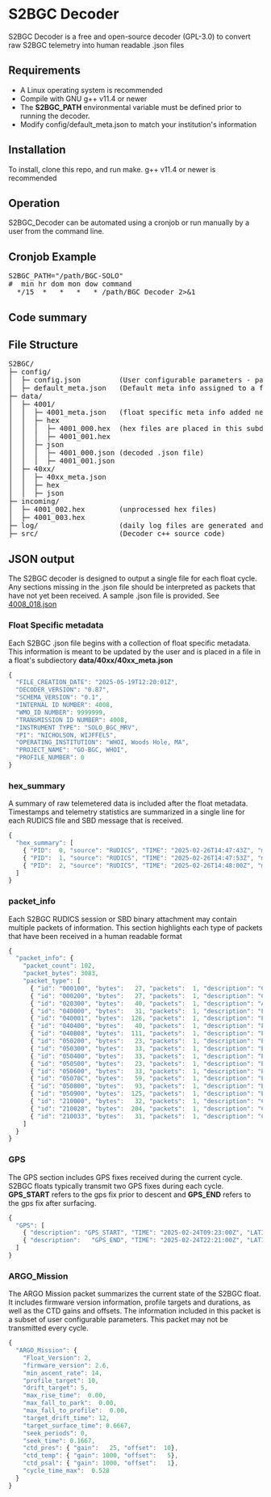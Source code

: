 <h1>S2BGC Decoder</h1>
<p>S2BGC Decoder is a free and open-source decoder (GPL-3.0) to convert raw S2BGC telemetry into human readable .json files</p>

<h2>Requirements</h2>
<ul>
  <li>A Linux operating system is recommended</li>
  <li>Compile with GNU g++ v11.4 or newer</li>
  <li>The <b>S2BGC_PATH</b> environmental variable must be defined prior to running the decoder.</li>
  <li>Modify config/default_meta.json to match your institution's information</li>
</ul>

<h2>Installation</h2>
<p>To install, clone this repo, and run make. g++ v11.4 or newer is recommended</p>

<h2>Operation</h2>
<p>S2BGC_Decoder can be automated using a cronjob or run manually by a user from the command line.</p>

<h2>Cronjob Example</h2>
<pre>
S2BGC_PATH="/path/BGC-SOLO"
#  min hr dom mon dow command
  */15  *   *   *   * /path/BGC_Decoder 2>&1
</pre>

<h2>Code summary</h2>

<h2>File Structure</h2>
<pre>
S2BGC/
├─ config/
│  ├─ config.json         (User configurable parameters - path definitions, etc..)
│  ├─ default_meta.json   (Default meta info assigned to a float)
├─ data/
│  ├─ 4001/
│  │  ├─ 4001_meta.json   (float specific meta info added near the top of each .json file)
│  │  ├─ hex
│  │  │  ├─ 4001_000.hex  (hex files are placed in this subdirectory after being processed)
│  │  │  ├─ 4001_001.hex
│  │  ├─ json
│  │  │  ├─ 4001_000.json (decoded .json file)
│  │  │  ├─ 4001_001.json
│  ├─ 40xx/
│  │  ├─ 40xx_meta.json
│  │  ├─ hex
│  │  ├─ json
├─ incoming/
│  ├─ 4001_002.hex        (unprocessed hex files)
│  ├─ 4001_003.hex
├─ log/                   (daily log files are generated and placed in this subdirectory)
├─ src/                   (Decoder c++ source code)
</pre>

<h2>JSON output</h2>
<p>The S2BGC decoder is designed to output a single file for each float cycle. Any sections missing in the .json file should be interpreted as packets that have not yet been received. A sample .json file is provided. See <a href="https://github.com/greenwood1981/S2BGC_Decoder/blob/master/example/4008_018.json">4008_018.json</a></p>

<h3>Float Specific metadata</h3>
<p>Each S2BGC .json file begins with a collection of float specific metadata. This information is meant to be updated by the user and is placed in a file in a float's subdiectory <b>data/40xx/40xx_meta.json</b></p>

```javascript
{
  "FILE_CREATION_DATE": "2025-05-19T12:20:01Z",
  "DECODER_VERSION": "0.87",
  "SCHEMA_VERSION": "0.1",
  "INTERNAL ID NUMBER": 4008,
  "WMO_ID NUMBER": 9999999,
  "TRANSMISSION ID NUMBER": 4008,
  "INSTRUMENT TYPE": "SOLO_BGC_MRV",
  "PI": "NICHOLSON, WIJFFELS",
  "OPERATING_INSTITUTION": "WHOI, Woods Hole, MA",
  "PROJECT_NAME": "GO-BGC, WHOI",
  "PROFILE_NUMBER": 0
}
```

<h3>hex_summary</h3>
<p>A summary of raw telemetered data is included after the float metadata. Timestamps and telemetry statistics are summarized in a single line for each RUDICS file and SBD message that is received.</p>

```javascript
{
  "hex_summary": [
    { "PID":  0, "source": "RUDICS", "TIME": "2025-02-26T14:47:43Z", "momsn": 141, "size": 1102, "sensor_ids": [2,0,33,33,33,4,4,4,33,33,33,4] },
    { "PID":  1, "source": "RUDICS", "TIME": "2025-02-26T14:47:53Z", "momsn": 141, "size": 1862, "sensor_ids": [35,35,35,36,36,36,36,36,34,34] },
    { "PID":  2, "source": "RUDICS", "TIME": "2025-02-26T14:48:00Z", "momsn": 141, "size":  155, "sensor_ids": [35,35,35,4] }
  ]
}
```

<h3>packet_info</h3>
<p>Each S2BGC RUDICS session or SBD binary attachment may contain multiple packets of information. This section highlights each type of packets that have been received in a human readable format</p>

```javascript
{
  "packet_info": {
    "packet_count": 102,
    "packet_bytes": 3083,
    "packet_type": [
      { "id": "000100", "bytes":   27, "packets":  1, "description": "GPS start-dive" },
      { "id": "000200", "bytes":   27, "packets":  1, "description": "GPS end-dive" },
      { "id": "020300", "bytes":   40, "packets":  1, "description": "Argo Mission" },
      { "id": "040000", "bytes":   31, "packets":  1, "description": "Engineering Fall" },
      { "id": "040001", "bytes":  126, "packets":  1, "description": "Engineering Rise" },
      { "id": "040400", "bytes":   40, "packets":  1, "description": "Engineering Pump" },
      { "id": "040B08", "bytes":  111, "packets":  1, "description": "Engineering parameters" },
      { "id": "050200", "bytes":   23, "packets":  1, "description": "BIST Seabird CTD" },
      { "id": "050300", "bytes":   33, "packets":  1, "description": "BIST Dissolved Oxygen" },
      { "id": "050400", "bytes":   33, "packets":  1, "description": "BIST pH" },
      { "id": "050500", "bytes":   23, "packets":  1, "description": "BIST ECO" },
      { "id": "050600", "bytes":   33, "packets":  1, "description": "BIST OCR" },
      { "id": "05070C", "bytes":   59, "packets":  1, "description": "BIST Nitrate Engineering" },
      { "id": "050800", "bytes":   93, "packets":  1, "description": "BIST Nitrate spectrum" },
      { "id": "050900", "bytes":  125, "packets":  1, "description": "BIST Nitrate ascii" },
      { "id": "210000", "bytes":   32, "packets":  1, "description": "CTD Binned PRES" },
      { "id": "210020", "bytes":  204, "packets":  1, "description": "CTD Discrete PRES" },
      { "id": "210033", "bytes":   31, "packets":  1, "description": "CTD Drift PRES" }
    ]
  }
}
```

<h3>GPS</h3>
<p>The GPS section includes GPS fixes received during the current cycle. S2BGC floats typically transmit two GPS fixes during each cycle. <b>GPS_START</b> refers to the gps fix prior to descent and <b>GPS_END</b> refers to the gps fix after surfacing.</p>

```javascript
{
  "GPS": [
    { "description": "GPS_START", "TIME": "2025-02-24T09:23:00Z", "LATITUDE":  41.53426, "LONGITUDE":  -70.64682, "HDOP":   0.9, "sat_cnt":  9, "snr_min": 19, "snr_mean": 34, "snr_max": 48, "time_to_fix": 20, "valid": -2 },
    { "description":   "GPS_END", "TIME": "2025-02-24T22:21:00Z", "LATITUDE":  41.53427, "LONGITUDE":  -70.64680, "HDOP":   0.9, "sat_cnt":  9, "snr_min": 32, "snr_mean": 38, "snr_max": 46, "time_to_fix": 20, "valid": -2 }
  ]
}
```

<h3>ARGO_Mission</h3>
<p>The ARGO Mission packet summarizes the current state of the S2BGC float. It includes firmware version information, profile targets and durations, as well as the CTD gains and offsets. The information included in this packet is a subset of user configurable parameters. This packet may not be transmitted every cycle.<p>

```javascript
{
  "ARGO_Mission": {
    "Float_Version": 2,
    "firmware_version": 2.6,
    "min_ascent_rate": 14,
    "profile_target": 10,
    "drift_target": 5,
    "max_rise_time":  0.00,
    "max_fall_to_park":  0.00,
    "max_fall_to_profile":  0.00,
    "target_drift_time": 12,
    "target_surface_time": 0.6667,
    "seek_periods": 0,
    "seek_time": 0.1667,
    "ctd_pres": { "gain":   25, "offset":  10},
    "ctd_temp": { "gain": 1000, "offset":   5},
    "ctd_psal": { "gain": 1000, "offset":   1},
    "cycle_time_max":  0.528
  }
}
```
